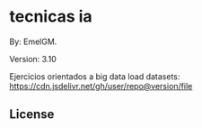 # tecnicas ia

By: EmelGM.

Version: 3.10

Ejercicios orientados a big data
load datasets: https://cdn.jsdelivr.net/gh/user/repo@version/file

## License
